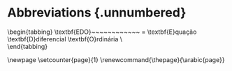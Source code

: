# Abbreviations {.unnumbered}

\begin{tabbing}
\textbf{EDO}~~~~~~~~~~~~ \= \textbf{E}quação \textbf{D}diferencial \textbf{O}rdinária \\  
\end{tabbing}

\newpage
\setcounter{page}{1}
\renewcommand{\thepage}{\arabic{page}}
